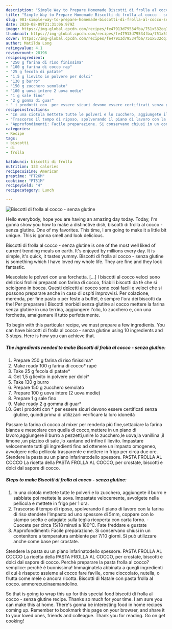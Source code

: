 ```yaml
---
description: "Simple Way to Prepare Homemade Biscotti di frolla al cocco - senza glutine"
title: "Simple Way to Prepare Homemade Biscotti di frolla al cocco - senza glutine"
slug: 901-simple-way-to-prepare-homemade-biscotti-di-frolla-al-cocco-senza-glutine
date: 2020-08-09T21:31:06.979Z
image: https://img-global.cpcdn.com/recipes/fe47913d79534fba/751x532cq70/biscotti-di-frolla-al-cocco-senza-glutine-recipe-main-photo.jpg
thumbnail: https://img-global.cpcdn.com/recipes/fe47913d79534fba/751x532cq70/biscotti-di-frolla-al-cocco-senza-glutine-recipe-main-photo.jpg
cover: https://img-global.cpcdn.com/recipes/fe47913d79534fba/751x532cq70/biscotti-di-frolla-al-cocco-senza-glutine-recipe-main-photo.jpg
author: Matilda Long
ratingvalue: 4.1
reviewcount: 28196
recipeingredient:
- "250 g farina di riso finissima"
- "100 g farina di cocco rap"
- "25 g fecola di patate"
- "1,5 g lievito in polvere per dolci"
- "130 g burro"
- "150 g zucchero semolato"
- "100 g uova intere 2 uova medie"
- "1 g sale fino"
- "2 g gomma di guar"
- " i prodotti con  per essere sicuri devono essere certificati senza glutine quindi prima di utilizzarli verificare la loro idoneit"
recipeinstructions:
- "In una ciotola mettete tutte le polveri e lo zucchero, aggiungete il burro e sabbiate poi mettete le uova. Impastate velocemente, avvolgete nella pellicola e mettete in frigo per 1 ora."
- "Trascorso il tempo di riposo, spolverando il piano di lavoro con la farina di riso stendete l&#39;impasto ad uno spessore di 5mm, coppare con lo stampo scelto e adagiate sulla teglia ricoperta con carta forno. Cuocete per circa 15/18 minuti a 180ºC. Fate freddare e gustate"
- "Approfondimenti: Facile preparazione. Si conservano chiusi in un contenitore a temperatura ambiente per 7/10 giorni. Si può utilizzare anche come base per crostate."
categories:
- Recipe
tags:
- biscotti
- di
- frolla

katakunci: biscotti di frolla 
nutrition: 133 calories
recipecuisine: American
preptime: "PT26M"
cooktime: "PT51M"
recipeyield: "4"
recipecategory: Lunch

---
```



![Biscotti di frolla al cocco - senza glutine](https://img-global.cpcdn.com/recipes/fe47913d79534fba/751x532cq70/biscotti-di-frolla-al-cocco-senza-glutine-recipe-main-photo.jpg)

Hello everybody, hope you are having an amazing day today. Today, I'm gonna show you how to make a distinctive dish, biscotti di frolla al cocco - senza glutine. One of my favorites. This time, I am going to make it a little bit unique. This is gonna smell and look delicious.

Biscotti di frolla al cocco - senza glutine is one of the most well liked of current trending meals on earth. It's enjoyed by millions every day. It is simple, it's quick, it tastes yummy. Biscotti di frolla al cocco - senza glutine is something which I have loved my whole life. They are fine and they look fantastic.

Mescolate le polveri con una forchetta. […] I biscotti al cocco veloci sono deliziosi frollini preparati con farina di cocco, friabili biscotti da tè che si sciolgono in bocca. Questi dolcetti al cocco sono così facili e veloci che si possono preparare anche in caso di ospiti improvvisi. Per colazione, merenda, per fine pasto o per feste a buffet, è sempre l&#39;ora dei biscotti da the! Per preparare i Biscotti morbidi senza glutine al cocco mettere la farina senza glutine in una terrina, aggiungere l&#39;olio, lo zucchero e, con una forchetta, amalgamare il tutto perfettamente.


To begin with this particular recipe, we must prepare a few ingredients. You can have biscotti di frolla al cocco - senza glutine using 10 ingredients and 3 steps. Here is how you can achieve that.

<!--inarticleads1-->

##### The ingredients needed to make Biscotti di frolla al cocco - senza glutine:

1. Prepare 250 g farina di riso finissima*
1. Make ready 100 g farina di cocco* rapè
1. Take 25 g fecola di patate*
1. Get 1,5 g lievito in polvere per dolci*
1. Take 130 g burro
1. Prepare 150 g zucchero semolato
1. Prepare 100 g uova intere (2 uova medie)
1. Prepare 1 g sale fino
1. Make ready 2 g gomma di guar*
1. Get  i prodotti con * per essere sicuri devono essere certificati senza glutine, quindi prima di utilizzarli verificare la loro idoneità


Passare la farina di cocco al mixer per renderla più fine,settaciare la farina bianca e mescolare con quella di cocco,mettere in un piano di lavoro,aggiungere il burro a pezzetti,unire lo zucchero,le uova,la vanillina ,il limone ,un pizzico di sale ,lo xantano ed infine il lievito. Impastare velocemente tutti gli ingredienti fino ad ottenere un impasto omogeneo, avvolgere nella pellicola trasparente e mettere in frigo per circa due ore. Stendere la pasta su un piano infarinatodello spessore. PASTA FROLLA AL COCCO La ricetta della PASTA FROLLA AL COCCO, per crostate, biscotti e dolci dal sapore di cocco. 

<!--inarticleads2-->

##### Steps to make Biscotti di frolla al cocco - senza glutine:

1. In una ciotola mettete tutte le polveri e lo zucchero, aggiungete il burro e sabbiate poi mettete le uova. Impastate velocemente, avvolgete nella pellicola e mettete in frigo per 1 ora.
1. Trascorso il tempo di riposo, spolverando il piano di lavoro con la farina di riso stendete l&#39;impasto ad uno spessore di 5mm, coppare con lo stampo scelto e adagiate sulla teglia ricoperta con carta forno. - Cuocete per circa 15/18 minuti a 180ºC. Fate freddare e gustate
1. Approfondimenti: Facile preparazione. Si conservano chiusi in un contenitore a temperatura ambiente per 7/10 giorni. Si può utilizzare anche come base per crostate.


Stendere la pasta su un piano infarinatodello spessore. PASTA FROLLA AL COCCO La ricetta della PASTA FROLLA AL COCCO, per crostate, biscotti e dolci dal sapore di cocco. Perchè preparare la pasta frolla al cocco? semplice: perchè è buonissima! Immaginatela abbinata a quegli ingredienti di cui è risaputo assieme al cocco fare faville, come cioccolato, nutella, o frutta come mele o ancora ricotta. Biscotti di Natale con pasta frolla al cocco. ammorecucinaemandolino. 

So that is going to wrap this up for this special food biscotti di frolla al cocco - senza glutine recipe. Thanks so much for your time. I am sure you can make this at home. There's gonna be interesting food in home recipes coming up. Remember to bookmark this page on your browser, and share it to your loved ones, friends and colleague. Thank you for reading. Go on get cooking!
